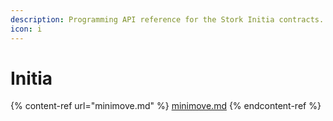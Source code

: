 ```yaml
---
description: Programming API reference for the Stork Initia contracts.
icon: i
---
```


# Initia

{% content-ref url="minimove.md" %}
[minimove.md](minimove.md)
{% endcontent-ref %}
